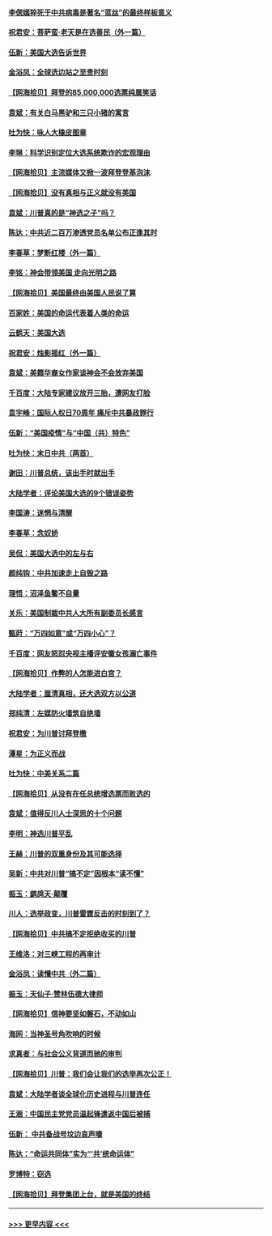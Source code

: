 #### [李偲嫣猝死于中共病毒是著名“蓝丝”的最终样板意义](../pages/nsc993/n12628812.md?t=12181552) 
#### [祝君安：菩萨蛮·老天是在选善民（外一篇）](../pages/nsc993/n12628793.md?t=12181552) 
#### [伍新：美国大选告诉世界](../pages/nsc993/n12628768.md?t=12181552) 
#### [金浴凤：全球选边站之至贵时刻](../pages/nsc993/n12627318.md?t=12181552) 
#### [【网海拾贝】拜登的85,000,000选票纯属笑话](../pages/nsc993/n12626569.md?t=12181552) 
#### [袁斌：有关白马黑驴和三只小猪的寓言](../pages/nsc993/n12626198.md?t=12181552) 
#### [吐为快：咏人大橡皮图章](../pages/nsc993/n12624470.md?t=12181552) 
#### [李琳：科学识别定位大选系统欺诈的宏观理由](../pages/nsc993/n12624340.md?t=12181552) 
#### [【网海拾贝】主流媒体又掀一波拜登登基泡沫](../pages/nsc993/n12624000.md?t=12181552) 
#### [【网海拾贝】没有真相与正义就没有美国](../pages/nsc993/n12621885.md?t=12181552) 
#### [袁斌：川普真的是“神选之子”吗？](../pages/nsc993/n12621749.md?t=12181552) 
#### [陈达：中共近二百万渗透党员名单公布正逢其时](../pages/nsc993/n12620870.md?t=12181552) 
#### [李春草：梦断红楼（外一篇）](../pages/nsc993/n12619122.md?t=12181552) 
#### [李铭：神会带领美国 走向光明之路](../pages/nsc993/n12618584.md?t=12181552) 
#### [【网海拾贝】美国最终由美国人民说了算](../pages/nsc993/n12617255.md?t=12181552) 
#### [百家姓：美国的命运代表着人类的命运](../pages/nsc993/n12615838.md?t=12181552) 
#### [云鹤天：美国大选](../pages/nsc993/n12615994.md?t=12181552) 
#### [祝君安：烛影摇红（外一篇）](../pages/nsc993/n12615975.md?t=12181552) 
#### [袁斌：美籍华裔女作家谈神会不会放弃美国](../pages/nsc993/n12615263.md?t=12181552) 
#### [千百度：大陆专家建议放开三胎，遭网友打脸](../pages/nsc993/n12614456.md?t=12181552) 
#### [袁宇峰：国际人权日70周年 痛斥中共暴政罪行](../pages/nsc993/n12611965.md?t=12181552) 
#### [伍新：“美国疫情”与“中国（共）特色”](../pages/nsc993/n12611463.md?t=12181552) 
#### [吐为快：末日中共（两首）](../pages/nsc993/n12611461.md?t=12181552) 
#### [谢田：川普总统，该出手时就出手](../pages/nsc993/n12610905.md?t=12181552) 
#### [大陆学者：评论美国大选的9个错误姿势](../pages/nsc993/n12609586.md?t=12181552) 
#### [李国涛：迷惘与清醒](../pages/nsc993/n12607532.md?t=12181552) 
#### [李春草：念奴娇](../pages/nsc993/n12607083.md?t=12181552) 
#### [吴侃：美国大选中的左与右](../pages/nsc993/n12607054.md?t=12181552) 
#### [颜纯钩：中共加速走上自毁之路](../pages/nsc993/n12606473.md?t=12181552) 
#### [理悟：沼泽鱼鳖不自量](../pages/nsc993/n12606454.md?t=12181552) 
#### [关乐：美国制裁中共人大所有副委员长感言](../pages/nsc993/n12606442.md?t=12181552) 
#### [甄莳：“万四如意”或“万四小心”？](../pages/nsc993/n12606091.md?t=12181552) 
#### [千百度：网友怒怼央视主播评安徽女孩溺亡事件](../pages/nsc993/n12605370.md?t=12181552) 
#### [【网海拾贝】作弊的人怎能进白宫？](../pages/nsc993/n12603546.md?t=12181552) 
#### [大陆学者：厘清真相，还大选双方以公道](../pages/nsc993/n12603475.md?t=12181552) 
#### [郑纯清：左媒防火墙筑自绝墙](../pages/nsc993/n12602226.md?t=12181552) 
#### [祝君安：为川普讨拜登檄](../pages/nsc993/n12602199.md?t=12181552) 
#### [潭星：为正义而战](../pages/nsc993/n12600926.md?t=12181552) 
#### [吐为快：中美关系二篇](../pages/nsc993/n12600908.md?t=12181552) 
#### [【网海拾贝】从没有在任总统增选票而败选的](../pages/nsc993/n12600435.md?t=12181552) 
#### [袁斌：值得反川人士深思的十个问题](../pages/nsc993/n12600332.md?t=12181552) 
#### [李明：神选川普平乱](../pages/nsc993/n12599751.md?t=12181552) 
#### [王赫：川普的双重身份及其可能选择](../pages/nsc993/n12599723.md?t=12181552) 
#### [吴新：中共对川普“搞不定”因根本“读不懂”](../pages/nsc993/n12599502.md?t=12181552) 
#### [振玉：鹧鸪天‧颠覆](../pages/nsc993/n12599494.md?t=12181552) 
#### [川人：选举政变，川普雷霆反击的时刻到了？](../pages/nsc993/n12599291.md?t=12181552) 
#### [【网海拾贝】中共搞不定拒绝收买的川普](../pages/nsc993/n12598955.md?t=12181552) 
#### [王维洛：对三峡工程的再审计](../pages/nsc993/n12598436.md?t=12181552) 
#### [金浴凤：读懂中共（外二篇）](../pages/nsc993/n12597943.md?t=12181552) 
#### [振玉：天仙子‧赞林伍德大律师](../pages/nsc993/n12597929.md?t=12181552) 
#### [【网海拾贝】信神要坚如磐石，不动如山](../pages/nsc993/n12597901.md?t=12181552) 
#### [海网：当神圣号角吹响的时候](../pages/nsc993/n12595891.md?t=12181552) 
#### [求真者：与社会公义背道而驰的审判](../pages/nsc993/n12595868.md?t=12181552) 
#### [【网海拾贝】川普：我们会让我们的选举再次公正！](../pages/nsc993/n12594930.md?t=12181552) 
#### [袁斌：大陆学者谈全球化历史进程与川普连任](../pages/nsc993/n12594690.md?t=12181552) 
#### [王涵：中国民主党党员温起锋遣返中国后被捕](../pages/nsc993/n12594540.md?t=12181552) 
#### [伍新： 中共备战号坟边哀声嚎](../pages/nsc993/n12593086.md?t=12181552) 
#### [陈达：“命运共同体”实为“‘共’统命运体”](../pages/nsc993/n12590865.md?t=12181552) 
#### [罗博特：窃选](../pages/nsc993/n12590619.md?t=12181552) 
#### [【网海拾贝】拜登集团上台，就是美国的终结](../pages/nsc993/n12589725.md?t=12181552) 

----
#### [ >>> 更早内容 <<< ](../indexes/nsc993-earlier.md)

